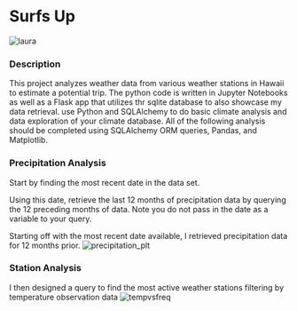 # Surfs Up
![laura](https://user-images.githubusercontent.com/62668061/129294696-186b3705-b049-4655-a4a5-d3918dda7590.jpeg)

### Description

This project analyzes weather data from various weather stations in Hawaii to estimate a potential trip. The python code is written in Jupyter Notebooks as well as a Flask app that utilizes thr sqlite database to also showcase my data retrieval. 
use Python and SQLAlchemy to do basic climate analysis and data exploration of your climate database. All of the following analysis should be completed using SQLAlchemy ORM queries, Pandas, and Matplotlib.

### Precipitation Analysis
Start by finding the most recent date in the data set.

Using this date, retrieve the last 12 months of precipitation data by querying the 12 preceding months of data. Note you do not pass in the date as a variable to your query.

Starting off with the most recent date available, I retrieved precipitation data for 12 months prior.
![precipitation_plt](https://user-images.githubusercontent.com/62668061/129277918-61db968a-540b-4ff0-a1af-3d0a8298a0a5.png)

### Station Analysis
I then designed a query to find the most active weather stations filtering by temperature observation data
![tempvsfreq](https://user-images.githubusercontent.com/62668061/129277928-0695b5e2-1def-44fa-a462-b57976c128b7.png)















